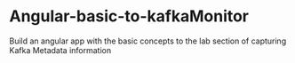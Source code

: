 # Angular-basic-to-kafkaMonitor
Build an angular app with the basic concepts to the lab section of capturing Kafka Metadata information

